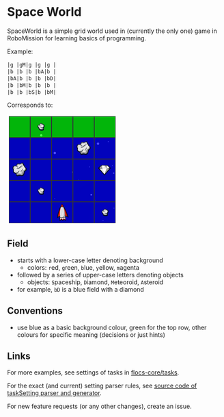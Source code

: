 # Space World

SpaceWorld is a simple grid world used in (currently the only one) game in RoboMission for learning basics of programming.

Example:

```
|g |gM|g |g |g |
|b |b |b |bA|b |
|bA|b |b |b |bD|
|b |bM|b |b |b |
|b |b |bS|b |bM|
```

Corresponds to:

![task screenshot](/docs/files/task-diamond-on-right.png)

## Field
- starts with a lower-case letter denoting background
  - colors: `r`ed, `g`reen, `b`lue, `y`ellow, `m`agenta
- followed by a series of upper-case letters denoting objects
  - objects: `S`paceship, `D`iamond, `M`eteoroid, `A`steroid
- for example, `bD` is a blue field with a diamond

## Conventions
- use blue as a basic background colour, green for the top row, other colours for specific meaning (decisions or just hints)

## Links

For more examples, see settings of tasks in
[flocs-core/tasks](https://github.com/adaptive-learning/flocs-core/tree/master/tasks).

For the exact (and current) setting parser rules, see
[source code of taskSetting parser and generator](/src/core/taskSetting.js).

For new feature requests (or any other changes), create an issue.

